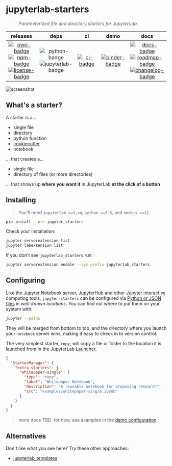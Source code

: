 # jupyterlab-starters

> _Parameterized file and directory starters for JupyterLab._

|                                      releases                                       |                    deps                     |         ci          |            demo             |                                              docs                                               |
| :---------------------------------------------------------------------------------: | :-----------------------------------------: | :-----------------: | :-------------------------: | :---------------------------------------------------------------------------------------------: |
| [![pypi-badge][]][pypi]<br/>[![npm-badge][]][npm]<br/>[![license-badge][]][license] | ![python-badge][]<br/>![jupyterlab-badge][] | [![ci-badge][]][ci] | [![binder-badge][]][binder] | [![docs-badge][]][docs]<br/>[![roadmap-badge][]][roadmap]<br/>[![changelog-badge][]][changelog] |

![screenshot][]

## What's a starter?

A starter is a...

- single file
- directory
- python function
- [cookiecutter][]
- notebook

... that creates a...

- single file
- directory of files (or more directories)

... that shows up **where you want it** in JupyterLab **at the click of a button**

## Installing

> You'll need `jupyterlab >=3,<4`, `python >=3.6`, and `nodejs >=12`

```bash
pip install --pre jupyter_starters
```

Check your installation:

```bash
jupyter serverextension list
jupyter labextension list
```

If you don't see `jupyterlab_starters` run:

```bash
jupyter serverextension enable --sys-prefix jupyterlab_starters
```

## Configuring

Like the Jupyter Notebook server, JupyterHub and other Jupyter interactive computing
tools, `jupyter-starters` can be configured via [Python or JSON files][notebook-config]
in _well-known locations_. You can find out where to put them on your system with:

```bash
jupyter --paths
```

They will be merged from bottom to top, and the directory where you launch your
`notebook` server wins, making it easy to check in to version control.

The very simplest starter, `copy`, will copy a file or folder to the location it is
launched from in the JupyterLab [Launcher][].

```json
{
  "StarterManager": {
    "extra_starters": {
      "whitepaper-single": {
        "type": "copy",
        "label": "Whitepaper Notebook",
        "description": "A reusable notebook for proposing research",
        "src": "examples/whitepaper-single.ipynb"
      }
    }
  }
}
```

> more docs TBD: for now, see examples in the [demo configuration][conf].

## Alternatives

Don't like what you see here? Try these other approaches:

- [jupyterlab_templates](https://github.com/timkpaine/jupyterlab_templates)

[binder-badge]: https://mybinder.org/badge_logo.svg
[binder]: https://mybinder.org/v2/gh/deathbeds/jupyterlab-starters/master?urlpath=lab
[changelog-badge]: https://img.shields.io/badge/docs-changelog-purple
[changelog]: https://github.com/deathbeds/jupyterlab-starters/tree/master/CHANGELOG.md
[ci-badge]:
  https://github.com/deathbeds/jupyterlab-starters/actions/workflows/ci.yml/badge.svg
[ci]: https://github.com/deathbeds/jupyterlab-starters/actions/workflows/ci.yml
[conf]:
  https://github.com/deathbeds/jupyterlab-starters/tree/master/jupyter_server_config.json
[contributing]:
  https://github.com/deathbeds/jupyterlab-starters/tree/master/CONTRIBUTING.md
[cookiecutter]: https://github.com/cookiecutter/cookiecutter
[docs-badge]: https://readthedocs.org/projects/jupyterstarters/badge/?version=latest
[docs]: https://jupyterstarters.readthedocs.io/en/latest/?badge=latest
[jupyterlab-badge]: https://img.shields.io/badge/jupyterlab-3.x-orange?logo=jupyter
[launcher]:
  https://jupyterlab.readthedocs.io/en/stable/user/files.html#creating-files-and-activities
[license-badge]: https://img.shields.io/github/license/deathbeds/jupyterlab-starters
[license]: https://github.com/deathbeds/jupyterlab-starters/tree/master/LICENSE
[notebook-config]: https://jupyter-notebook.readthedocs.io/en/stable/config.html
[npm-badge]: https://img.shields.io/npm/v/@deathbeds/jupyterlab-starters
[npm]: https://www.npmjs.com/package/@deathbeds/jupyterlab-starters
[pypi-badge]: https://img.shields.io/pypi/v/jupyter-starters
[pypi]: https://pypi.org/project/jupyter-starters
[python-badge]: https://img.shields.io/badge/python-3.6+-blue?logo=python
[roadmap-badge]: https://img.shields.io/badge/docs-roadmap-purple
[roadmap]: https://github.com/deathbeds/jupyterlab-starters/tree/master/ROADMAP.md
[screenshot]:
  https://raw.githubusercontent.com/deathbeds/jupyterlab-starters/master/docs/screenshot.png
